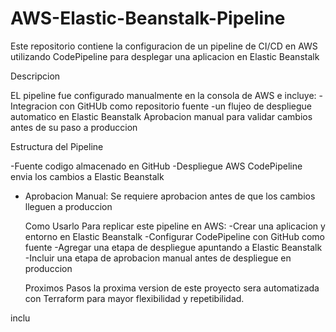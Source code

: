 # AWS-Elastic-Beanstalk-Pipeline

Este repositorio contiene la configuracion de un pipeline de CI/CD en AWS utilizando CodePipeline para desplegar una aplicacion en Elastic Beanstalk

Descripcion

EL pipeline fue configurado manualmente en la consola de AWS e incluye:
-Integracion con GitHUb como repositorio fuente
-un flujeo de despliegue automatico en Elastic Beanstalk
Aprobacion manual para validar cambios antes de su paso a produccion

Estructura del Pipeline

-Fuente codigo almacenado en GitHub
-Despliegue AWS CodePipeline envia los cambios a Elastic Beanstalk
- Aprobacion Manual: Se requiere aprobacion antes de que los cambios lleguen a produccion

  Como Usarlo
  Para replicar este pipeline en AWS:
  -Crear una aplicacion y entorno en Elastic Beanstalk
  -Configurar CodePipeline con GitHub como fuente
  -Agregar una etapa de despliegue apuntando a Elastic Beanstalk
  -Incluir una etapa de aprobacion manual antes de despliegue en produccion

  Proximos Pasos
  la proxima version de este proyecto sera automatizada con Terraform para mayor flexibilidad y repetibilidad.

  
inclu
